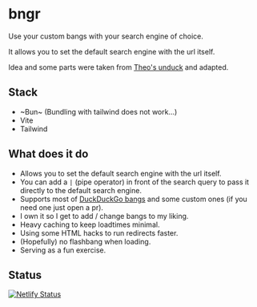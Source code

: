 # bngr

Use your custom bangs with your search engine of choice.

It allows you to set the default search engine with the url itself.

Idea and some parts were taken from [Theo's unduck](https://github.com/t3dotgg/unduck) and adapted.

## Stack
- ~Bun~ (Bundling with tailwind does not work...)
- Vite
- Tailwind

## What does it do
- Allows you to set the default search engine with the url itself.
- You can add a `|` (pipe operator) in front of the search query to pass it directly to the default search engine.
- Supports most of [DuckDuckGo bangs](https://duckduckgo.com/bangs) and some custom ones (if you need one just open a pr).
- I own it so I get to add / change bangs to my liking.
- Heavy caching to keep loadtimes minimal.
- Using some HTML hacks to run redirects faster.
- (Hopefully) no flashbang when loading.
- Serving as a fun exercise.

## Status
[![Netlify Status](https://api.netlify.com/api/v1/badges/4674f8c0-e457-4848-8b6a-f08c84dee299/deploy-status)](https://app.netlify.com/sites/bngr/deploys)
